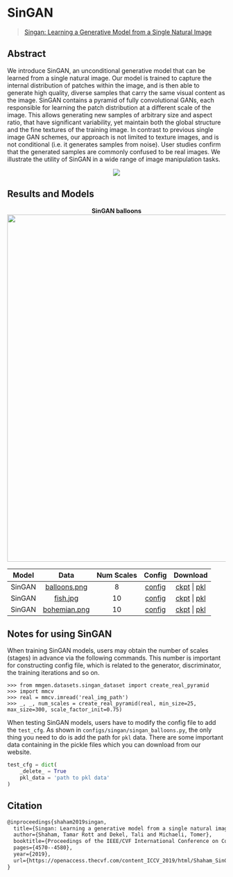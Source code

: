# SinGAN

> [Singan: Learning a Generative Model from a Single Natural Image](https://openaccess.thecvf.com/content_ICCV_2019/html/Shaham_SinGAN_Learning_a_Generative_Model_From_a_Single_Natural_Image_ICCV_2019_paper.html)

## Abstract

We introduce SinGAN, an unconditional generative model that can be learned from a single natural image. Our model is trained to capture the internal distribution of patches within the image, and is then able to generate high quality, diverse samples that carry the same visual content as the image. SinGAN contains a pyramid of fully convolutional GANs, each responsible for learning the patch distribution at a different scale of the image. This allows generating new samples of arbitrary size and aspect ratio, that have significant variability, yet maintain both the global structure and the fine textures of the training image. In contrast to previous single image GAN schemes, our approach is not limited to texture images, and is not conditional (i.e. it generates samples from noise). User studies confirm that the generated samples are commonly confused to be real images. We illustrate the utility of SinGAN in a wide range of image manipulation tasks.

<!-- [IMAGE] -->
<div align=center>
<img src="https://user-images.githubusercontent.com/28132635/143054395-000ceec1-3be9-4447-b4b9-effc9de94c62.JPG"/>
</div>

## Results and Models

<div align="center">
  <b> SinGAN balloons</b>
  <br/>
  <img src="https://user-images.githubusercontent.com/12726765/113702715-7861a900-970c-11eb-9dd8-0743cc30701f.png" width="800"/>
</div>


| Model  |                                       Data                                       | Num Scales |                                               Config                                               |                                                                                                Download                                                                                                 |
| :----: | :------------------------------------------------------------------------------: | :--------: | :------------------------------------------------------------------------------------------------: | :-----------------------------------------------------------------------------------------------------------------------------------------------------------------------------------------------------: |
| SinGAN | [balloons.png](https://download.openmmlab.com/mmgen/dataset/singan/balloons.png) |     8      | [config](https://github.com/open-mmlab/mmgeneration/tree/master/configs/singan/singan_balloons.py) | [ckpt](https://download.openmmlab.com/mmgen/singan/singan_balloons_20210406_191047-8fcd94cf.pth) &#124; [pkl](https://download.openmmlab.com/mmgen/singan/singan_balloons_20210406_191047-8fcd94cf.pkl) |
| SinGAN |  [fish.jpg](https://download.openmmlab.com/mmgen/dataset/singan/fish-crop.jpg)   |     10     |   [config](https://github.com/open-mmlab/mmgeneration/tree/master/configs/singan/singan_fish.py)   |      [ckpt](https://download.openmmlab.com/mmgen/singan/singan_fis_20210406_201006-860d91b6.pth) &#124; [pkl](https://download.openmmlab.com/mmgen/singan/singan_fis_20210406_201006-860d91b6.pkl)      |
| SinGAN | [bohemian.png](https://download.openmmlab.com/mmgen/dataset/singan/bohemian.png) |     10     | [config](https://github.com/open-mmlab/mmgeneration/tree/master/configs/singan/singan_bohemian.py) | [ckpt](https://download.openmmlab.com/mmgen/singan/singan_bohemian_20210406_175439-f964ee38.pth) &#124; [pkl](https://download.openmmlab.com/mmgen/singan/singan_bohemian_20210406_175439-f964ee38.pkl) |


## Notes for using SinGAN

When training SinGAN models, users may obtain the number of scales (stages) in advance via the following commands. This number is important for constructing config file, which is related to the generator, discriminator, the training iterations and so on.

```shell
>>> from mmgen.datasets.singan_dataset import create_real_pyramid
>>> import mmcv
>>> real = mmcv.imread('real_img_path')
>>> _, _, num_scales = create_real_pyramid(real, min_size=25, max_size=300, scale_factor_init=0.75)
```

When testing SinGAN models, users have to modify the config file to add the `test_cfg`. As shown in `configs/singan/singan_balloons.py`, the only thing you need to do is add the path for `pkl` data. There are some important data containing in the pickle files which you can download from our website.

```python
test_cfg = dict(
    _delete_ = True
    pkl_data = 'path to pkl data'
)
```

## Citation

```latex
@inproceedings{shaham2019singan,
  title={Singan: Learning a generative model from a single natural image},
  author={Shaham, Tamar Rott and Dekel, Tali and Michaeli, Tomer},
  booktitle={Proceedings of the IEEE/CVF International Conference on Computer Vision},
  pages={4570--4580},
  year={2019},
  url={https://openaccess.thecvf.com/content_ICCV_2019/html/Shaham_SinGAN_Learning_a_Generative_Model_From_a_Single_Natural_Image_ICCV_2019_paper.html},
}
```
